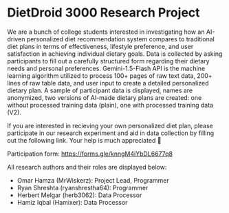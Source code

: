 # DietDroid 3000 Research Project
We are a bunch of college students interested in investigating how an AI-driven personalized diet recommendation 
system compares to traditional diet plans in terms of effectiveness, lifestyle preference, and user satisfaction 
in achieving individual dietary goals. Data is collected by asking participants to fill out a carefully structured 
form regarding their dietary needs and personal preferences. Gemini-1.5-Flash API is the machine learning algorithm 
utilized to process 100+ pages of raw text data, 200+ lines of raw table data, and user input to create a detailed
personalized dietary plan. A sample of participant data is displayed, names are anonymized, two versions of AI-made
dietary plans are created: one without processed training data (plain), one with processed training data (V2). 

If you are interested in recieving your own personalized diet plan, please participate in our research experiment
and aid in data collection by filling out the following link. Your help is much appreciated 🙏

Participation form: https://forms.gle/knngM4iYbDL6677q8

All research authors and their roles are displayed below:
- Omar Hamza (MrWiskerz): Project Lead, Programmer
- Ryan Shreshta (ryanshrestha64): Programmer
- Herbert Melgar (herb3062): Data Processor
- Hamiz Iqbal (Hamixer): Data Processor
